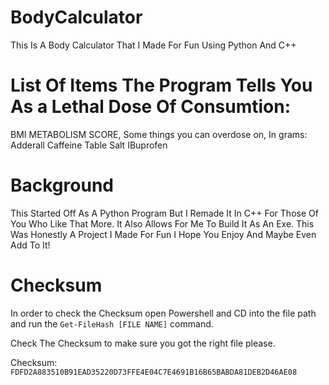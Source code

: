 # BodyCalculator

This Is A Body Calculator That I Made For Fun Using Python And C++

# List Of Items The Program Tells You As a Lethal Dose Of Consumtion:

BMI 
METABOLISM SCORE,
Some things you can overdose on, In grams:
Adderall
Caffeine
Table Salt
IBuprofen

# Background

This Started Off As A Python Program But I Remade It In C++ For Those Of You Who Like That More. It Also Allows For Me To Build It As An Exe.
This Was Honestly A Project I Made For Fun I Hope You Enjoy And Maybe Even Add To It!

# Checksum
In order to check the Checksum open Powershell and CD into the file path and run the `Get-FileHash [FILE NAME]` command.

Check The Checksum to make sure you got the right file please.

Checksum: `FDFD2A883510B91EAD35220D73FFE4E04C7E4691B16B65BABDA81DEB2D46AE08`
